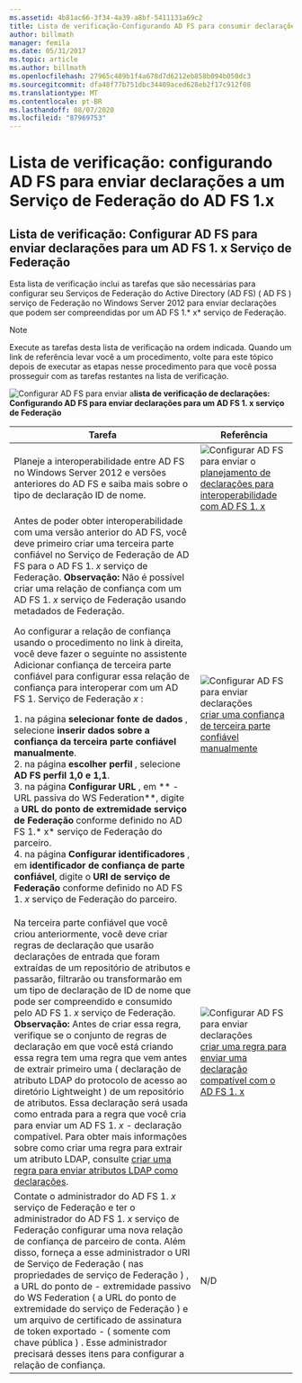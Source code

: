 ```yaml
---
ms.assetid: 4b81ac66-3f34-4a39-a8bf-5411131a69c2
title: Lista de verificação-Configurando AD FS para consumir declarações de AD FS 1. x
author: billmath
manager: femila
ms.date: 05/31/2017
ms.topic: article
ms.author: billmath
ms.openlocfilehash: 27965c489b1f4a678d7d6212eb858b094b050dc3
ms.sourcegitcommit: dfa48f77b751dbc34409aced628eb2f17c912f08
ms.translationtype: MT
ms.contentlocale: pt-BR
ms.lasthandoff: 08/07/2020
ms.locfileid: "87969753"
---
```

# <a name="checklist-configuring-ad-fs-to-send-claims-to-an-ad-fs-1x-federation-service"></a>Lista de verificação: configurando AD FS para enviar declarações a um Serviço de Federação do AD FS 1.x


## <a name="checklist-configuring-ad-fs-to-send-claims-to-an-adfs1x-federation-service"></a>Lista de verificação: Configurar AD FS para enviar declarações para um AD FS 1. x Serviço de Federação
Esta lista de verificação inclui as tarefas que são necessárias para configurar seu Serviços de Federação do Active Directory (AD FS) \( AD FS \) serviço de Federação no Windows Server 2012 para enviar declarações que podem ser compreendidas por um AD FS 1.* x* serviço de Federação.

> [!NOTE]
> Execute as tarefas desta lista de verificação na ordem indicada. Quando um link de referência levar você a um procedimento, volte para este tópico depois de executar as etapas nesse procedimento para que você possa prosseguir com as tarefas restantes na lista de verificação.

![Configurar AD FS para enviar a](media/2b05dce3-938f-4168-9b8f-1f4398cbdb9b.gif)**lista de verificação de declarações: Configurando AD FS para enviar declarações para um AD FS 1. x serviço de Federação**

|Tarefa|Referência|
|--------|-------------|
|Planeje a interoperabilidade entre AD FS no Windows Server 2012 e versões anteriores do AD FS e saiba mais sobre o tipo de declaração ID de nome.|![Configurar AD FS para enviar o](media/faa393df-4856-4431-9eda-4f4e5be72a90.gif)[planejamento de declarações para interoperabilidade com AD FS 1. x](/previous-versions/windows/it-pro/windows-server-2012-R2-and-2012/ff678040(v=ws.11))|
|Antes de poder obter interoperabilidade com uma versão anterior do AD FS, você deve primeiro criar uma terceira parte confiável no Serviço de Federação de AD FS para o AD FS 1. *x* serviço de Federação. **Observação:** Não é possível criar uma relação de confiança com um AD FS 1. *x* serviço de Federação usando metadados de Federação.<p>Ao configurar a relação de confiança usando o procedimento no link à direita, você deve fazer o seguinte no assistente Adicionar confiança de terceira parte confiável para configurar essa relação de confiança para interoperar com um AD FS 1. Serviço de Federação *x* :<p>1. na página **selecionar fonte de dados** , selecione **inserir dados sobre a confiança da terceira parte confiável manualmente**.<br />2. na página **escolher perfil** , selecione **AD FS perfil 1,0 e 1,1**.<br />3. na página **Configurar URL** , em ** \- URL passiva do WS Federation**, digite a **URL do ponto de extremidade serviço de Federação** conforme definido no AD FS 1.* x* serviço de Federação do parceiro.<br />4. na página **Configurar identificadores** , em **identificador de confiança de parte confiável**, digite o **URI de serviço de Federação** conforme definido no AD FS 1. *x* serviço de Federação do parceiro.|![Configurar AD FS para enviar declarações](media/faa393df-4856-4431-9eda-4f4e5be72a90.gif)[criar uma confiança de terceira parte confiável manualmente](../../ad-fs/operations/Create-a-Relying-Party-Trust.md)|
|Na terceira parte confiável que você criou anteriormente, você deve criar regras de declaração que usarão declarações de entrada que foram extraídas de um repositório de atributos e passarão, filtrarão ou transformarão em um tipo de declaração de ID de nome que pode ser compreendido e consumido pelo AD FS 1. *x* serviço de Federação. **Observação:** Antes de criar essa regra, verifique se o conjunto de regras de declaração em que você está criando essa regra tem uma regra que vem antes de extrair primeiro uma \( declaração de atributo LDAP do protocolo de acesso ao diretório Lightweight \) de um repositório de atributos. Essa declaração será usada como entrada para a regra que você cria para enviar um AD FS 1. *x* \- declaração compatível. Para obter mais informações sobre como criar uma regra para extrair um atributo LDAP, consulte [criar uma regra para enviar atributos LDAP como declarações](../../ad-fs/operations/Create-a-Rule-to-Send-LDAP-Attributes-as-Claims.md).|![Configurar AD FS para enviar declarações](media/faa393df-4856-4431-9eda-4f4e5be72a90.gif)[criar uma regra para enviar uma declaração compatível com o AD FS 1. x](../../ad-fs/operations/Create-a-Rule-to-Send-an-AD-FS-1x-Compatible-Claim.md)|
|Contate o administrador do AD FS 1. *x* serviço de Federação e ter o administrador do AD FS 1. *x* serviço de Federação configurar uma nova relação de confiança de parceiro de conta. Além disso, forneça a esse administrador o URI de Serviço de Federação \( nas propriedades de serviço de Federação \) , a URL do ponto de \- extremidade passivo do WS Federation \( a URL do ponto de extremidade do serviço de Federação \) e um arquivo de certificado de assinatura de token exportado \- \( somente com chave pública \) . Esse administrador precisará desses itens para configurar a relação de confiança.|N\/D|

